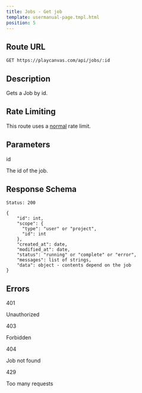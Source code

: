 ```yaml
---
title: Jobs - Get job
template: usermanual-page.tmpl.html
position: 5
---
```


## Route URL

```none
GET https://playcanvas.com/api/jobs/:id
```

## Description

Gets a Job by id.

## Rate Limiting

This route uses a [normal][1] rate limit.

## Parameters

<div class="params">
<div class="parameter"><span class="param">id</span><p>The id of the job.</p></div>
</div>

## Response Schema

```none
Status: 200
```

```none
{
    "id": int,
    "scope": {
      "type": "user" or "project",
      "id": int
    },
    "created_at": date,
    "modified_at": date,
    "status": "running" or "complete" or "error",
    "messages": list of strings,
    "data": object - contents depend on the job
}
```

## Errors

<div class="params">
<div class="parameter"><span class="param">401</span><p>Unauthorized</p></div>
<div class="parameter"><span class="param">403</span><p>Forbidden</p></div>
<div class="parameter"><span class="param">404</span><p>Job not found</p></div>
<div class="parameter"><span class="param">429</span><p>Too many requests</p></div>
</div>

[1]: /user-manual/api#rate-limiting
